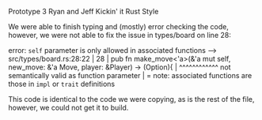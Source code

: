 Prototype 3
Ryan and Jeff Kickin' it Rust Style

We were able to finish typing and (mostly) error checking the code, however, we were not able to fix the issue in types/board on line 28:

error: `self` parameter is only allowed in associated functions
  --> src/types/board.rs:28:22
   |
28 | pub fn make_move<'a>(&'a mut self, new_move: &'a Move, player: &Player) -> (Option<MoveError>){
   |                      ^^^^^^^^^^^^ not semantically valid as function parameter
   |
   = note: associated functions are those in `impl` or `trait` definitions

This code is identical to the code we were copying, as is the rest of the file, however, we could not get it to build.

